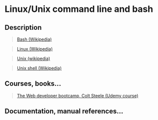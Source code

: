 # Linux/Unix command line and bash

## Description

>[Bash (Wikipedia)](https://en.wikipedia.org/wiki/Bash_\(Unix_shell\))

>[Linux (Wikipedia)](https://en.wikipedia.org/wiki/Linux)

>[Unix (wikipedia)](https://en.wikipedia.org/wiki/Unix)

>[Unix shell (Wikipedia)](https://en.wikipedia.org/wiki/Unix_shell)

## Courses, books...

>[The Web developer bootcamp, Colt Steele (Udemy course)](../the-web-developer-bootcamp/twdb.md)

## Documentation, manual references...
